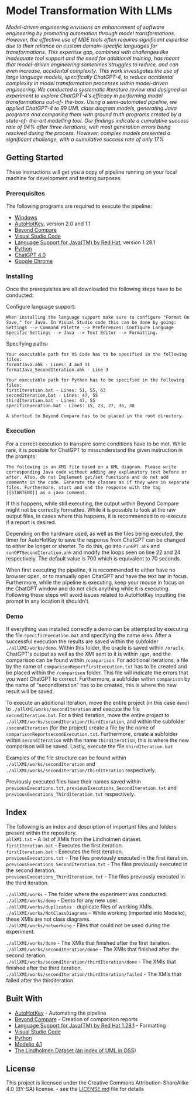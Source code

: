 # Model Transformation With LLMs
*Model-driven engineering envisions an enhancement of software
engineering by promoting automation through model transformations. However, the effective use of MDE tools often requires significant expertise due to their reliance on custom domain-specific
languages for transformations. This expertise gap, combined with
challenges like inadequate tool support and the need for additional
training, has meant that model-driven engineering sometimes struggles to reduce, and can even increase, accidental complexity.
This work investigates the use of large language models, specifically ChatGPT-4, to reduce accidental complexity in model transformation processes within model-driven engineering. We conducted a
systematic literature review and designed an experiment to explore
ChatGPT-4’s efficacy in performing model transformations out-of-
the-box. Using a semi-automated pipeline, we applied ChatGPT-4
to 99 UML class diagram models, generating Java programs and
comparing them with ground truth programs created by a state-of-
the-art modelling tool. Our findings indicate a cumulative success
rate of 94% after three iterations, with most generation errors being
resolved during the process. However, complex models presented a
significant challenge, with a cumulative success rate of only 17%* 

## Getting Started

These instructions will get you a copy of pipeline running on your local machine for development and testing purposes.

### Prerequisites

The following programs are required to execute the pipeline:

* [Windows](https://www.microsoft.com/sv-se/software-download)
* [AutoHotKey](https://www.autohotkey.com/), version 2.0 and 1.1
* [Beyond Compare](https://www.scootersoftware.com/)
* [Visual Studio Code](https://code.visualstudio.com/)
* [Language Support for Java(TM) by Red Hat](https://marketplace.visualstudio.com/items?itemName=redhat.java), version 1.28.1 
* [Python](https://www.python.org/)
* [ChatGPT 4.0](https://chatgpt.com/)
* [Google Chrome](https://www.google.com/chrome/)

### Installing

Once the prerequisites are all downloaded the following steps have to be conducted:

Configure language support:
```
When installing the language support make sure to configure "Format On Save," for Java. In Visual Studio code this can be done by going: 
Settings --> Command Palette --> Preferences: Configure Language Specific Settings --> Java --> Text Editor --> Formatting.
```

Specifying paths:

```
Your executable path for VS Code has to be specified in the following files:
formatJava.ahk - Lines: 4 and 11
formatJava_SecondIteration.ahk - Line 3

```


```
Your executable path for Python has to be specified in the following files:
firstIteration.bat - Lines: 51, 55, 63
secondIteration.bat - Lines: 47, 55
thirdIteration.bat - Lines: 47, 55
specificExecution.bat - Lines: 15, 23, 27, 36, 38

```

```
A shortcut to Beyond Compare has to be placed in the root directory. 

```

### Execution
For a correct execution to transpire some conditions have to be met. While rare, it is possible for ChatGPT to missunderstand the given instruction in the prompts:

```The following is an XMI file based on a UML diagram. Please write corresponding Java code without adding any explanatory text before or after. Also, do not Implement get/set functions and do not add comments in the code. Generate the classes as if they were in separate files. Furthermore, start and end the response with the tag [[STARTEND]] as a java comment.``` 

If this happens, while still executing, the output within Beyond Compare might not be correctly formatted. While it is possible to look at the raw output files, in cases where this happens, it is recommended to re-execute if a report is desired. 

Depending on the hardware used, as well as the files being executed, the timer for AutoHotKey to save the response from ChatGPT can be changed to either be longer or shorter.
To do this, go into ```runGPT.ahk``` and ```runGPTSecondIteration.ahk``` and modify the loops seen on line 22 and 24 respectively. The default value is 700 which is equivalent to 70 seconds. 

When first executing the pipeline, it is recommended to either have no browser open, or to manually open ChatGPT and have the text bar in focus. 
Furthermore, while the pipeline is executing, keep your mouse in focus on the ChatGPT window and do not click anything while it is executing. Following these steps will avoid issues related to AutoHotKey inputting the prompt in any location it shouldn't.


### Demo

If everything was installed correctly a demo can be attempted by executing the file ```specificExecution.bat``` and specifying the name ```demo```. 
After a successful execution the results are saved within the subfolder ```./allXMI/works/demo```.
Within this folder, the oracle is saved within ```/oracle```, ChatGPT's output as well as the XMI sent to it is within ```/gpt```, and the comparison can be found within ```/comparison```.
For additional iterations, a file by the name of ```comparisonReportfirstExecution.txt``` has to be created and be placed within the ```/comparison``` folder. 
This file will indicate the errors that you want ChatGPT to correct. 
Furthermore, a subfolder within ```comparison``` by the name of "secondIteration" has to be created, this is where the new result will be saved.

To execute an additional iteration, move the entire project (in this case ```demo```) to ```./allXMI/works/secondIteration``` and execute the file ```secondIteration.bat```. 
For a third iteration, move the entire project to ```./allXMI/works/secondIteration/thirdIteration```, and within the subfolder ```/secondIteration``` (for the project) create a file by the name of ```comparisonReportsecondExecution.txt```.
Furthermore, create a subfolder within ```secondIteration``` with the name ```thirdIteration```, this is where the new comparison will be saved.
Lastly, execute the file ```thirdIteration.bat```

Examples of the file structure can be found within ```./allXMI/works/secondIteration``` and ```./allXMI/works/secondIteration/thirdIteration``` respectively.

Previously executed files have their names saved within  ```previousExecutions.txt```, ```previousExecutions_SecondIteration.txt``` and ```previousExecutions_ThirdIteration.txt``` respectively.

## Index
The following is an index and description of important files and folders present within the repository.\
```allXMI.txt``` - A list of XMIs from the Lindholmen dataset.\
```firstIteration.bat``` - Executes the first iteration.\
```firstIteration.bat``` - Executes the first iteration.\
```previousExecutions.txt``` - The files previously executed in the first iteration.\
```previousExecutions_SecondIteration.txt``` - The files previously executed in the second iteration.\
```previousExecutions_ThirdIteration.txt``` - The files previously executed in the third iteration.

```./allXMI/works``` - The folder where the experiment was conducted.\
```./allXMI/works/demo``` - Demo for any new user.\
```./allXMI/works/duplicates``` - duplicate files of working XMIs.\
```./allXMI/works/NotClassDiagrams``` - While working (imported into Modelio), these XMIs are not class diagrams.\
```./allXMI/works/notworking``` - Files that could not be used during the experiment.

```./allXMI/works/done``` - The XMIs that finished after the first iteration.\
```./allXMI/works/secondIteration/done``` - The XMIs that finished after the second iteration.\
```./allXMI/works/secondIteration/thirdIteration/done``` - The XMIs that finished after the third iteration.\
```./allXMI/works/secondIteration/thirdIteration/failed``` - The XMIs that failed after the thirditeration.


## Built With

* [AutoHotKey](https://www.autohotkey.com/) - Automating the pipeline
* [Beyond Compare](https://www.scootersoftware.com/) - Creation of comparison reports
* [Language Support for Java(TM) by Red Hat 1.28.1](https://marketplace.visualstudio.com/items?itemName=redhat.java) - Formatting
* [Visual Studio Code](https://code.visualstudio.com/)
* [Python](https://www.python.org/)
* [Modelio 4.1](https://www.modelio.org/index.htm) 
* [The Lindholmen Dataset (an index of UML in OSS)](http://models-db.com/)

## License

This project is licensed under the Creative Commons Attribution-ShareAlike 4.0 (BY-SA) license. - see the [LICENSE.md](LICENSE.md) file for details

